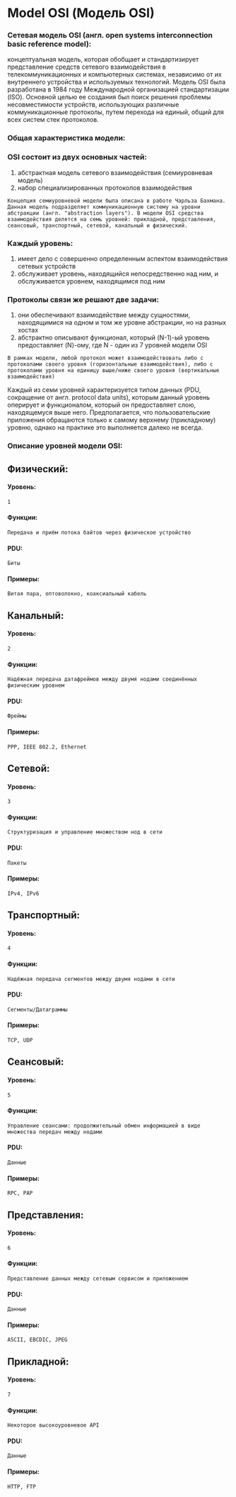 # Model OSI (Модель OSI)

### Сетевая модель OSI (англ. open systems interconnection basic reference model):

концептуальная модель, которая обобщает и стандартизирует представление средств сетевого взаимодействия в телекоммуникационных и компьютерных системах, независимо от их внутреннего устройства и используемых технологий. Модель OSI была разработана в 1984 году Международной организацией стандартизации (ISO). Основной целью ее создания был поиск решения проблемы несовместимости устройств, использующих различные коммуникационные протоколы, путем перехода на единый, общий для всех систем стек протоколов.

### Общая характеристика модели:

### OSI состоит из двух основных частей:

1. абстрактная модель сетевого взаимодействия (семиуровневая модель)
2. набор специализированных протоколов взаимодействия

``Концепция семиуровневой модели была описана в работе Чарльза Бахмана. Данная модель подразделяет коммуникационную систему на уровни абстракции (англ. "abstraction layers"). В модели OSI средства взаимодействия делятся на семь уровней: прикладной, представления, сеансовый, транспортный, сетевой, канальный и физический.``

### Каждый уровень:

1. имеет дело с совершенно определенным аспектом взаимодействия сетевых устройств
2. обслуживает уровень, находящийся непосредственно над ним, и обслуживается уровнем, находящимся под ним

### Протоколы связи же решают две задачи:

1. они обеспечивают взаимодействие между сущностями, находящимися на одном и том же уровне абстракции, но на разных хостах
2. абстрактно описывают функционал, который (N-1)-ый уровень предоставляет (N)-ому, где N - один из 7 уровней модели OSI

``В рамках модели, любой протокол может взаимодействовать либо с протоколами своего уровня (горизонтальные взаимодействия), либо с протоколами уровня на единицу выше/ниже своего уровня (вертикальные взаимодействия)``

Каждый из семи уровней характеризуется типом данных (PDU, сокращение от англ. protocol data units), которым данный уровень оперирует и функционалом, который он предоставляет слою, находящемуся выше него. Предполагается, что пользовательские приложения обращаются только к самому верхнему (прикладному) уровню, однако на практике это выполняется далеко не всегда.

### Описание уровней модели OSI:

## Физический:

#### Уровень:

``1``

#### Функции:

``Передача и приём потока байтов через физическое устройство``

#### PDU:

``Биты``

#### Примеры:

``Витая пара, оптоволокно, коаксиальный кабель``

## Канальный:

#### Уровень:

``2``

#### Функции:

``Надёжная передача датафреймов между двумя нодами соединённых физическим уровнем``

#### PDU:

``Фреймы``

#### Примеры:

``PPP, IEEE 802.2, Ethernet``

## Сетевой:

#### Уровень:

``3``

#### Функции:

``Структуризация и управление множеством нод в сети``

#### PDU:

``Пакеты``

#### Примеры:

``IPv4, IPv6``

## Транспортный:

#### Уровень:

``4``

#### Функции:

``Надёжная передача сегментов между двумя нодами в сети``

#### PDU:

``Сегменты/Датаграммы``

#### Примеры:

``TCP, UDP``

## Сеансовый:

#### Уровень:

``5``

#### Функции:

``Управление сеансами: продолжительный обмен информацией в виде множества передач между нодами``

#### PDU:

``Данные``

#### Примеры:

``RPC, PAP``

## Представления:

#### Уровень:

``6``

#### Функции:

``Представление данных между сетевым сервисом и приложением``

#### PDU:

``Данные``

#### Примеры:

``ASCII, EBCDIC, JPEG``

## Прикладной:

#### Уровень:

``7``

#### Функции:

``Некоторое высокоуровневое API``

#### PDU:

``Данные``

#### Примеры:

``HTTP, FTP``